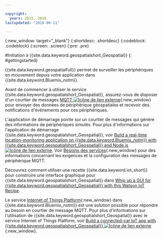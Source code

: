 ```yaml
---

copyright:
  years: 2015, 2018
lastupdated: "2018-06-11"

---
```


<!-- Attribute definitions -->
{:new_window: target="_blank"}
{:shortdesc: .shortdesc}
{:codeblock: .codeblock}
{:screen: .screen}
{:pre: .pre}


#Initiation à {{site.data.keyword.geospatialshort_Geospatial}}
{: #gettingstarted}

{{site.data.keyword.geospatialfull}} permet de surveiller les périphériques en mouvement depuis votre application dans {{site.data.keyword.Bluemix_notm}}.

Avant de commencer à utiliser le service {{site.data.keyword.geospatialshort_Geospatial}}, assurez-vous de disposer d'un courtier de messages [MQTT ![Icône de lien externe](../../icons/launch-glyph.svg "Icône de lien externe")](http://mqtt.org/){:new_window} pour envoyer des données de périphérique géospatiales et recevoir des notifications d'événements pour ces périphériques.

L'application de démarrage pointe sur un courtier de messages qui génère des informations de périphériques simulés. Pour plus d'informations sur l'application de démarrage {{site.data.keyword.geospatialshort_Geospatial}}, voir [Build a real-time location-monitoring application on {{site.data.keyword.Bluemix_notm}} with {{site.data.keyword.geospatialshort_Geospatial}} and Node.js ![Icône de lien externe](../../icons/launch-glyph.svg "Icône de lien externe")](https://developer.ibm.com/streamsdev/docs/build-real-time-location-monitoring-application-ibm-cloud-geospatial-analytics-node-js/). Voir [Besoins des services](/docs/services/geospatial/requirements.html){:new_window} pour des informations concernant les exigences et la configuration des messages de périphérique MQTT.

Découvrez comment utiliser une recette {{site.data.keyword.iot_short}} pour construire une interface graphique pour {{site.data.keyword.geospatialshort_Geospatial}} dans [Whip up a GUI for {{site.data.keyword.geospatialshort_Geospatial}} with this Watson IoT Recipe](https://www.ibm.com/blogs/bluemix/2017/03/whip-gui-geospatial-analytics-watson-iot-recipe/).

Le service [Internet of Things Platform](https://console.bluemix.net/catalog/services/internet-of-things-platform/){:new_window} dans {{site.data.keyword.Bluemix_notm}} est une solution possible pour répondre au besoin en courtier de message MQTT. Pour plus d'informations sur l'utilisation de {{site.data.keyword.geospatialshort_Geospatial}} avec le service Internet of Things Platform, voir [Build a connected-car IoT app with {{site.data.keyword.geospatialshort_Geospatial}} ![Icône de lien externe](../../icons/launch-glyph.svg "Icône de lien externe")](http://www.ibm.com/developerworks/mobile/library/mo-connectedcar-app/index.html){:new_window}.
